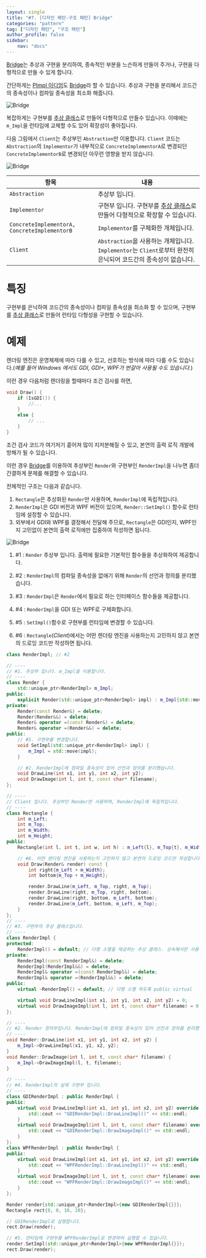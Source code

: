 ```yaml
---
layout: single
title: "#7. [디자인 패턴-구조 패턴] Bridge"
categories: "pattern"
tag: ["디자인 패턴", "구조 패턴"]
author_profile: false
sidebar: 
    nav: "docs"
---
```


[Bridge](https://tango1202.github.io/pattern/pattern-bridge/)는 추상과 구현을 분리하여, 종속적인 부분을 느슨하게 만들어 주거나, 구현을 다형적으로 만들 수 있게 합니다.

간단하게는 [PImpl 이디엄](https://tango1202.github.io/legacy-cpp-oop/legacy-cpp-oop-pimpl/)도 [Bridge](https://tango1202.github.io/pattern/pattern-bridge/)라 할 수 있습니다. 추상과 구현을 분리해서 코드간의 종속성이나 컴파일 종속성을 최소화 해줍니다.

![Bridge](https://github.com/tango1202/tango1202.github.io/assets/133472501/c9ae947f-d491-4b6d-8a49-8d2a16f68891)

복잡하게는 구현부를 [추상 클래스](https://tango1202.github.io/legacy-cpp-oop/legacy-cpp-oop-abstract-class-interface/#%EC%B6%94%EC%83%81-%ED%81%B4%EB%9E%98%EC%8A%A4)로 만들어 다형적으로 만들수 있습니다. 이때에는 `m_Impl`을 런타임에 교체할 수도 있어 확장성이 좋아집니다.

다음 그림에서 `Client`는 추상부인 `Abstraction`만 이용합니다.  `Client` 코드는 `Abstraction`의 `Implementor`가 내부적으로 `ConcreteImplementorA`로 변경되던 `ConcreteImplementorB`로 변경되던 아무런 영향을 받지 않습니다.

![Bridge](https://github.com/tango1202/tango1202.github.io/assets/133472501/7522dff5-3aae-4066-b512-1fa21dc0e461)

|항목|내용|
|--|--|
|`Abstraction`|추상부 입니다.|
|`Implementor`|구현부 입니다. 구현부를 [추상 클래스](https://tango1202.github.io/legacy-cpp-oop/legacy-cpp-oop-abstract-class-interface/#%EC%B6%94%EC%83%81-%ED%81%B4%EB%9E%98%EC%8A%A4)로 만들어 다형적으로 확장할 수 있습니다.|
|`ConcreteImplementorA, ConcreteImplementorB`|`Implementor`를 구체화한 개체입니다.|
|`Client`|`Abstraction`을 사용하는 개체입니다. `Implementor`는 `Client`로부터 완전히 은닉되어 코드간의 종속성이 없습니다.|

# 특징

구현부를 은닉하여 코드간의 종속성이나 컴파일 종속성을 최소화 할 수 있으며, 구현부를 [추상 클래스](https://tango1202.github.io/legacy-cpp-oop/legacy-cpp-oop-abstract-class-interface/#%EC%B6%94%EC%83%81-%ED%81%B4%EB%9E%98%EC%8A%A4)로 만들어 런타임 다형성을 구현할 수 있습니다.

# 예제

렌더링 엔진은 운영체제에 따라 다를 수 있고, 선호하는 방식에 따라 다를 수도 있습니다.(*예를 들어 Windows 에서도 GDI, GDI+, WPF가 번갈아 사용될 수도 있습니다.*)

이런 경우 다음처럼 렌더링을 할때마다 조건 검사를 하면, 

```cpp
void Draw() {
    if (IsGDI()) {
        //...
    }
    else {
        // ...
    }
}
```

조건 검사 코드가 여기저기 흩어져 많이 지저분해질 수 있고, 본연의 출력 로직 개발에 방해가 될 수 있습니다.

이런 경우 [Bridge](https://tango1202.github.io/pattern/pattern-bridge/)를 이용하여 추상부인 `Render`와 구현부인 `RenderImpl`을 나누면 좀더 간결하게 문제를 해결할 수 있습니다.

전체적인 구조는 다음과 같습니다.

1. `Rectangle`은 추상화된 `Render`만 사용하며, `RenderImpl`에 독립적입니다.
2. `RenderImpl`은 GDI 버전과 WPF 버전이 있으며, `Render::SetImpl()` 함수로 런타임에 설정할 수 있습니다. 
3. 외부에서 GDI와 WPF를 결정해서 전달해 주므로, `Rectangle`은 GDI인지, WPF인지 고민없이 본연의 출력 로직에만 집중하여 작성하면 됩니다.

![Bridge](https://github.com/tango1202/tango1202.github.io/assets/133472501/2766dcb1-e756-4ffb-8fcf-d0a4edea0f7b)

1. #1 : `Render` 추상부 입니다. 출력에 필요한 기본적인 함수들을 추상화하여 제공합니다.

2. #2 : `RenderImpl`의 컴파일 종속성을 없애기 위해 `Render`의 선언과 정의를 분리했습니다.
3. #3 : `RenderImpl`은 `Render`에서 필요로 하는 인터페이스 함수들을 제공합니다.
4. #4 : `RenderImpl`을 GDI 또는 WPF로 구체화합니다.
5. #5 : `SetImpl()`함수로 구현부를 런타임에 변경할 수 있습니다.
6. #6 : `Rectangle`(*Client*)에서는 어떤 렌더링 엔진을 사용하는지 고민하지 않고 본연의 드로잉 코드만 작성하면 됩니다.

```cpp
class RenderImpl; // #2

// ----
// #1. 추상부 입니다. m_Impl을 이용합니다.
// ----
class Render {
    std::unique_ptr<RenderImpl> m_Impl;
public:
    explicit Render(std::unique_ptr<RenderImpl> impl) : m_Impl{std::move(impl)} {}
private:
    Render(const Render&) = delete; 
    Render(Render&&) = delete; 
    Render& operator =(const Render&) = delete; 
    Render& operator =(Render&&) = delete;   
public:
    // #5. 구현부를 변경합니다.
    void SetImpl(std::unique_ptr<RenderImpl> impl) {
        m_Impl = std::move(impl);
    }

    // #2. RenderImpl에 컴파일 종속성이 있어 선언과 정의를 분리했습니다. 
    void DrawLine(int x1, int y1, int x2, int y2);
    void DrawImage(int l, int t, const char* filename);
};

// ----
// Client 입니다. 추상부인 Render만 사용하며, RenderImpl에 독립적입니다.
// ----
class Rectangle {
    int m_Left;
    int m_Top;
    int m_Width;
    int m_Height;
public:
    Rectangle(int l, int t, int w, int h) : m_Left{l}, m_Top{t}, m_Width{w}, m_Height{h} {}

    // #6. 어떤 렌더링 엔진을 사용하는지 고민하지 않고 본연의 드로잉 코드만 작성합니다.
    void Draw(Render& render) const { 
        int right{m_Left + m_Width};
        int bottom{m_Top + m_Height};

        render.DrawLine(m_Left, m_Top, right, m_Top);
        render.DrawLine(right, m_Top, right, bottom);
        render.DrawLine(right, bottom, m_Left, bottom);
        render.DrawLine(m_Left, bottom, m_Left, m_Top);
    }
};
// ----
// #3. 구현부의 추상 클래스입니다.
// ----
class RenderImpl {
protected:
    RenderImpl() = default; // 다형 소멸을 제공하는 추상 클래스. 상속해서만 사용하도록 protected    
private:
    RenderImpl(const RenderImpl&) = delete; 
    RenderImpl(RenderImpl&&) = delete; 
    RenderImpl& operator =(const RenderImpl&) = delete; 
    RenderImpl& operator =(RenderImpl&&) = delete;   
public:
    virtual ~RenderImpl() = default; // 다형 소멸 하도록 public virtual

    virtual void DrawLineImpl(int x1, int y1, int x2, int y2) = 0;
    virtual void DrawImageImpl(int l, int t, const char* filename) = 0;
};

// ----
// #2. Render 정의부입니다. RenderImpl에 컴파일 종속성이 있어 선언과 정의를 분리했습니다. 
// ----
void Render::DrawLine(int x1, int y1, int x2, int y2) {
    m_Impl->DrawLineImpl(x1, y1, x2, y2);
}
void Render::DrawImage(int l, int t, const char* filename) {
    m_Impl->DrawImageImpl(l, t, filename);
}

// ----
// #4. RenderImpl의 실제 구현부 입니다.
// ----
class GDIRenderImpl : public RenderImpl {
public:
    virtual void DrawLineImpl(int x1, int y1, int x2, int y2) override {
        std::cout << "GDIRenderImpl::DrawLineImpl()" << std::endl;
    }
    virtual void DrawImageImpl(int l, int t, const char* filename) override {
        std::cout << "GDIRenderImpl::DrawImageImpl()" << std::endl;
    }
};
class WPFRenderImpl : public RenderImpl {
public:
    virtual void DrawLineImpl(int x1, int y1, int x2, int y2) override {
        std::cout << "WPFRenderImpl::DrawLineImpl()" << std::endl;
    }
    virtual void DrawImageImpl(int l, int t, const char* filename) override {
        std::cout << "WPFRenderImpl::DrawImageImpl()" << std::endl;
    }
};  

Render render{std::unique_ptr<RenderImpl>{new GDIRenderImpl{}}};
Rectangle rect{0, 0, 10, 20};

// GDIRenderImpl로 실행합니다.
rect.Draw(render);

// #5. 런타임에 구현부를 WPFRenderImpl로 변경하여 실행할 수 있습니다.
render.SetImpl(std::unique_ptr<RenderImpl>{new WPFRenderImpl{}});
rect.Draw(render);
```
